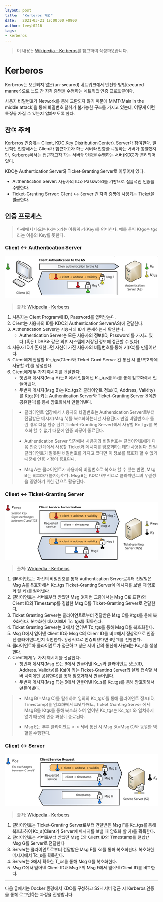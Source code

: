 ```yaml
---
layout: post
title:  "Kerberos 개념"
date:   2021-03-21 19:00:00 +0900
author: leeyh0216
tags:
- kerberos
---
```


> 이 내용은 [Wikipedia - Kerberos](https://en.wikipedia.org/wiki/Kerberos_(protocol))를 참고하여 작성하였습니다.

# Kerberos

Kerberos는 보안되지 않은(un-secured) 네트워크에서 안전한 방법(secured manner)으로 노드 간 자격 증명을 수행하는 네트워크 인증 프로토콜이다.

사용자 비밀번호가 Network를 통해 교환되지 않기 때문에 MIMT(Main in the middle attack)을 통해 비밀번호 탈취가 불가능한 구조를 가지고 있는데, 어떻게 이런 특징을 가질 수 있는지 알아보도록 한다.

## 참여 주체

Kerberos 인증에는 Client, KDC(Key Distribution Center), Server가 참여한다. 일반적인 인증에서는 Client가 접근하고자 하는 서버와 인증을 수행하는 서버가 동일했지만, Kerberos에서는 접근하고자 하는 서버와 인증을 수행하는 서버(KDC)가 분리되어 있다.

KDC는 Authentication Server와 Ticket-Granting Server로 이루어져 있다.

* Authentication Server: 사용자의 ID와 Password를 기반으로 실질적인 인증을 수행한다.
* Ticket-Granting Server: Client <-> Server 간 자격 증명에 사용되는 Ticket을 발급한다.

## 인증 프로세스

> 아래에서 나오는 Kx는 x라는 이름의 키(Key)를 의미한다. 예를 들어 Ktgs는 tgs라는 이름의 Key를 뜻한다.

### Client <-> Authentication Server

![Kerberos Auth1](../../assets/kerberos/kerberos1.png)
> 출처: [Wikipedia - Kerberos](https://en.wikipedia.org/wiki/Kerberos_(protocol))

1. 사용자는 Client Program에 ID, Password를 입력받는다.
2. Client는 사용자의 ID를 KDC의 Authentication Server(AS)에 전달한다.
3. Authentication Server는 사용자의 ID가 존재하는지 확인한다.
   * Authentication Server는 모든 사용자의 정보(ID, Password)를 가지고 있다.(혹은 LDAP와 같은 외부 시스템에 저장된 정보에 접근할 수 있다)
4. 사용자 ID가 존재한다면 자신이 가진 사용자의 비밀번호를 통해 키(Kc)를 만들어낸다.
5. Client에게 전달할 Kc_tgs(Client와 Ticket Grant Server 간 통신 시 암/복호화에 사용할 키)를 생성한다.
6. Client에게 두 가지 메시지를 전달한다.
   * 첫번째 메시지(Msg A)는 5 에서 만들어낸 Kc_tgs를 Kc를 통해 암호화해서 만들어낸다.
   * 두번째 메시지(Msg B)는 Kc_tgs와 클라이언트 정보(ID, Address, Validity)를 Ktgs(이 키는 Authentication Server와 Ticket-Granting Server 간에만 공유한다)를 통해 암호화해서 만들어낸다.
 
 > * 클라이언트 입장에서 사용자의 비밀번호는 Authentication Server로부터 전달받은 메시지(Msg A)를 복호화하는데만 사용된다. 만일 비밀번호가 틀린 경우 다음 인증 단계(Ticket-Granting Server)에서 사용할 Kc_tgs를 복호화 할 수 없기 때문에 인증 과정이 종료된다.
 >
 > * Authentication Server 입장에서 사용자의 비밀번호는 클라이언트에게 다음 인증 단계에서 사용할 Ticket과 메시지를 암호화하는데만 사용된다. 만일 클라이언트가 잘못된 비밀번호를 가지고 있다면 이 정보를 복호화 할 수 없기 때문에 인증 과정이 종료된다.
>
> * Msg A는 클라이언트가 사용자의 비밀번호로 복호화 할 수 있는 반면, Msg B는 복호화가 불가능하다. Msg B는 KDC 내부적으로 클라이언트의 무결성을 증명하기 위한 값으로 활용된다.

### Client <-> Ticket-Granting Server

![Kerberos Auth2](../../assets/kerberos/kerberos2.png)
> 출처: [Wikipedia - Kerberos](https://en.wikipedia.org/wiki/Kerberos_(protocol))

1. 클라이언트는 자신의 비밀번호를 통해 Authentication Server로부터 전달받은 Msg A를 복호화해서 Kc_tgs(Ticket-Granting Server에 메시지를 보낼 때 암호화 할 키)를 얻어낸다.
2. 클라이언트는 서버로부터 받았던 Msg B(이번 그림에서는 Msg C로 표현)와 Client ID와 Timestamp를 결합한 Msg D를 Ticket-Granting Server로 전달한다.
3. Ticket Granting Server는 클라이언트로부터 전달받은 Msg C를 Ktgs를 통해 복호화한다. 복호화한 메시지에서 Tc_tgs를 획득한다.
4. Ticket Granting Server는 3 에서 얻어낸 Tc_tgs를 통해 Msg D를 복호화한다.
5. Msg D에서 얻어낸 Client ID와 Msg C의 Client ID를 비교해서 정상적으로 인증된 클라이언트인지 확인한다. 정상적으로 인증되었다면 6단계를 진행한다.
6. 클라이언트와 클라이언트가 접근하고 싶은 서버 간의 통신에 사용되는 Kc_s를 생성한다.
7. Client에게 두 가지 메시지를 전달한다.
   * 첫번째 메시지(Msg E)는 6에서 만들어낸 Kc_s와 클라이언트 정보(ID, Address, Validity)를 Ks(이 키는 Ticket-Granting Server와 실제 접속할 서버 사이에만 공유한다)를 통해 암호화해서 만들어낸다.
   * 두번째 메시지(Msg F)는 6에서 만들어낸 Kc_s를 Kc_tgs를 통해 암호화해서 만들어낸다.

> * Msg B(=Msg C)를 탈취하여 임의의 Kc_tgs\`를 통해 클라이언트 정보(ID, Timestamp)를 암호화해서 보냈다해도, Ticket Granting Server 에서 Msg B를 Ktgs를 통해 복호화 하여 얻어낸 Kc_tgs는 Kc_tgs\`와 일치하지 않기 때문에 인증 과정이 종료된다.
>
> * Msg E는 추후 클라이언트 <-> 서버 통신 시 Msg B(=Msg C)와 동일한 역할을 수행한다.

### Client <-> Server

![Kerberos Auth3](../../assets/kerberos/kerberos3.png)
> 출처: [Wikipedia - Kerberos](https://en.wikipedia.org/wiki/Kerberos_(protocol))

1. 클라이언트는 Ticket-Granting Server로부터 전달받은 Msg F를 Kc_tgs를 통해 복호화하여 Kc_s(Client가 Server에 메시지를 보낼 때 암호화 할 키)를 획득한다.
2. 클라이언트는 서버로부터 받았던 Msg E와 Client ID와 Timestamp를 결합한 Msg G를 Server로 전달한다.
3. Server는 클라이언트로부터 전달받은 Msg E를 Ks를 통해 복호화한다. 복호화한 메시지에서 Tc_s를 획득한다.
4. Server는 3에서 획득한 T_cs를 통해 Msg G를 복호화한다. 
5. Msg G에서 얻어낸 Client ID와 Msg E의 Msg E에서 얻어낸 Client ID를 비교한다.

---
다음 글에서는 Docker 환경에서 KDC를 구성하고 SSH 서버 접근 시 Kerberos 인증을 통해 로그인하는 과정을 진행합니다.